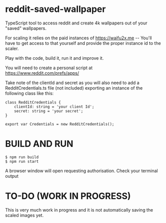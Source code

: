 reddit-saved-wallpaper
======

TypeScript tool to access reddit and create 4k wallpapers out of your "saved" wallpapers. 

For scaling it relies on the paid instances of https://waifu2x.me -- You'll have to get access to that yourself and 
provide the proper instance id to the scaler.

Play with the code, build it, run it and improve it.

You will need to create a personal script at https://www.reddit.com/prefs/apps/ 

Take note of the clientId and secret as you will also need to add a RedditCredentials.ts file (not included) 
exporting an instance of the following class like this:

```
class RedditCredentials {
    clientId: string = 'your client Id';
    secret: string = 'your secret';
}

export var Credentials = new RedditCredentials();
```

# BUILD AND RUN

```
$ npm run build
$ npm run start
```

A browser window will open requesting authorisation. Check your terminal output

# TO-DO (WORK IN PROGRESS)

This is very much work in progress and it is not automatically saving the scaled images yet.

